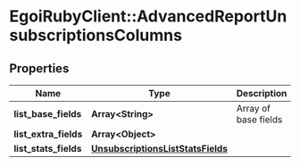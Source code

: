 # EgoiRubyClient::AdvancedReportUnsubscriptionsColumns

## Properties
Name | Type | Description | Notes
------------ | ------------- | ------------- | -------------
**list_base_fields** | **Array&lt;String&gt;** | Array of base fields | 
**list_extra_fields** | **Array&lt;Object&gt;** |  | 
**list_stats_fields** | [**UnsubscriptionsListStatsFields**](UnsubscriptionsListStatsFields.md) |  | 


